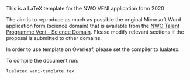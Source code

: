 This is a LaTeX template for the NWO VENI application form 2020 

The aim is to reproduce as much as possible the original Microsoft Word application form (science domain) that is available from the [NWO Talent Programme Veni - Science Domain](https://www.nwo.nl/en/funding/our-funding-instruments/nwo/innovational-research-incentives-scheme/veni/ew/innovational-research-incentives-scheme-veni-enw.html). Please modify relevant sections if the proposal is submitted to other domains.  

In order to use template on Overleaf, please set the compiler to lualatex. 

To compile the document run:
```
lualatex veni-template.tex
```
